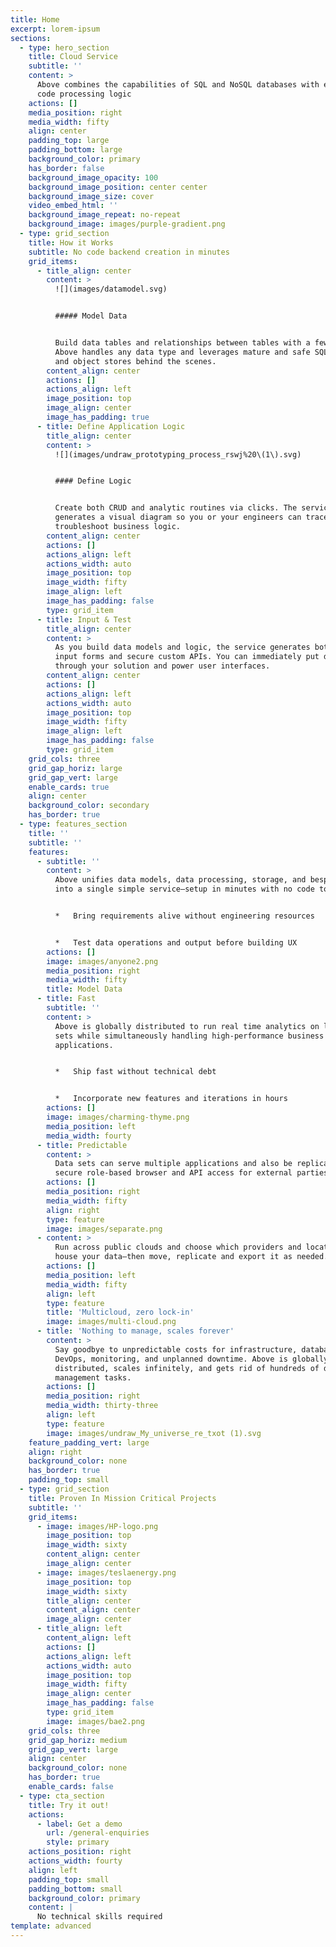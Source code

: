 ```yaml
---
title: Home
excerpt: lorem-ipsum
sections:
  - type: hero_section
    title: Cloud Service
    subtitle: ''
    content: >
      Above combines the capabilities of SQL and NoSQL databases with easy no
      code processing logic
    actions: []
    media_position: right
    media_width: fifty
    align: center
    padding_top: large
    padding_bottom: large
    background_color: primary
    has_border: false
    background_image_opacity: 100
    background_image_position: center center
    background_image_size: cover
    video_embed_html: ''
    background_image_repeat: no-repeat
    background_image: images/purple-gradient.png
  - type: grid_section
    title: How it Works
    subtitle: No code backend creation in minutes
    grid_items:
      - title_align: center
        content: >
          ![](images/datamodel.svg)


          ##### Model Data


          Build data tables and relationships between tables with a few clicks.
          Above handles any data type and leverages mature and safe SQL, NoSQL
          and object stores behind the scenes.
        content_align: center
        actions: []
        actions_align: left
        image_position: top
        image_align: center
        image_has_padding: true
      - title: Define Application Logic
        title_align: center
        content: >
          ![](images/undraw_prototyping_process_rswj%20\(1\).svg)


          #### Define Logic


          Create both CRUD and analytic routines via clicks. The service
          generates a visual diagram so you or your engineers can trace and
          troubleshoot business logic.
        content_align: center
        actions: []
        actions_align: left
        actions_width: auto
        image_position: top
        image_width: fifty
        image_align: left
        image_has_padding: false
        type: grid_item
      - title: Input & Test
        title_align: center
        content: >
          As you build data models and logic, the service generates both web
          input forms and secure custom APIs. You can immediately put data
          through your solution and power user interfaces.
        content_align: center
        actions: []
        actions_align: left
        actions_width: auto
        image_position: top
        image_width: fifty
        image_align: left
        image_has_padding: false
        type: grid_item
    grid_cols: three
    grid_gap_horiz: large
    grid_gap_vert: large
    enable_cards: true
    align: center
    background_color: secondary
    has_border: true
  - type: features_section
    title: ''
    subtitle: ''
    features:
      - subtitle: ''
        content: >
          Above unifies data models, data processing, storage, and bespoke APIs
          into a single simple service—setup in minutes with no code tools.


          *   Bring requirements alive without engineering resources


          *   Test data operations and output before building UX
        actions: []
        image: images/anyone2.png
        media_position: right
        media_width: fifty
        title: Model Data
      - title: Fast
        subtitle: ''
        content: >
          Above is globally distributed to run real time analytics on large data
          sets while simultaneously handling high-performance business logic for
          applications.


          *   Ship fast without technical debt


          *   Incorporate new features and iterations in hours
        actions: []
        image: images/charming-thyme.png
        media_position: left
        media_width: fourty
      - title: Predictable
        content: >
          Data sets can serve multiple applications and also be replicated with
          secure role-based browser and API access for external parties.
        actions: []
        media_position: right
        media_width: fifty
        align: right
        type: feature
        image: images/separate.png
      - content: >
          Run across public clouds and choose which providers and locations
          house your data—then move, replicate and export it as needed.
        actions: []
        media_position: left
        media_width: fifty
        align: left
        type: feature
        title: 'Multicloud, zero lock-in'
        image: images/multi-cloud.png
      - title: 'Nothing to manage, scales forever'
        content: >
          Say goodbye to unpredictable costs for infrastructure, database admin,
          DevOps, monitoring, and unplanned downtime. Above is globally
          distributed, scales infinitely, and gets rid of hundreds of data
          management tasks.
        actions: []
        media_position: right
        media_width: thirty-three
        align: left
        type: feature
        image: images/undraw_My_universe_re_txot (1).svg
    feature_padding_vert: large
    align: right
    background_color: none
    has_border: true
    padding_top: small
  - type: grid_section
    title: Proven In Mission Critical Projects
    subtitle: ''
    grid_items:
      - image: images/HP-logo.png
        image_position: top
        image_width: sixty
        content_align: center
        image_align: center
      - image: images/teslaenergy.png
        image_position: top
        image_width: sixty
        title_align: center
        content_align: center
        image_align: center
      - title_align: left
        content_align: left
        actions: []
        actions_align: left
        actions_width: auto
        image_position: top
        image_width: fifty
        image_align: center
        image_has_padding: false
        type: grid_item
        image: images/bae2.png
    grid_cols: three
    grid_gap_horiz: medium
    grid_gap_vert: large
    align: center
    background_color: none
    has_border: true
    enable_cards: false
  - type: cta_section
    title: Try it out!
    actions:
      - label: Get a demo
        url: /general-enquiries
        style: primary
    actions_position: right
    actions_width: fourty
    align: left
    padding_top: small
    padding_bottom: small
    background_color: primary
    content: |
      No technical skills required
template: advanced
---
```

